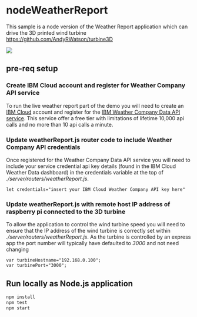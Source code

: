 # nodeWeatherReport

This sample is a node version of the Weather Report application which can drive the 3D printed wind turbine https://github.com/AndyRWatson/turbine3D

[![](https://img.shields.io/badge/IBM%20Cloud-powered-blue.svg)](https://bluemix.net)

## pre-req setup
### Create IBM Cloud account and register for Weather Company API service
To run the live weather report part of the demo you will need to create an [IBM Cloud](https://www.ibm.com/cloud) account and register for the [IBM Weather Company Data API service](https://cloud.ibm.com/catalog/services/weather-company-data).   This service offer a free tier with limitations of lifetime 10,000 api calls and no more than 10 api calls a minute.   

### Update weatherReport.js router code to include Weather Company API credentials
Once registered for the Weather Company Data API service you will need to include your service credential api key details (found in the IBM Cloud Weather Data dashboard) in the credentials variable at the top of *./server/routers/weatherReport.js*.  

```
let credentials="insert your IBM Cloud Weather Company API key here"
```

### Update weatherReport.js with remote host IP address of raspberry pi connected to the 3D turbine
To allow the application to control the wind turbine speed you will need to ensure that the IP address of the wind turbine is correctly set within *./server/routers/weatherReport.js*.   As the turbine is controlled by an express app the port number will typically have defaulted to *3000* and not need changing

```
var turbineHostname="192.168.0.100";
var turbinePort="3000";
```

## Run locally as Node.js application

```bash
npm install
npm test
npm start
```



